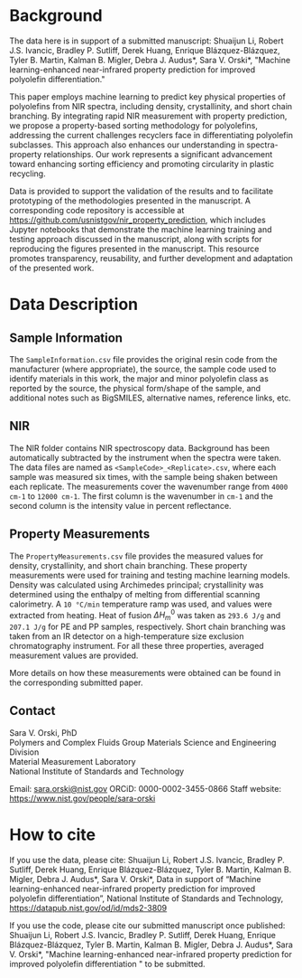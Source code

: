 # Background

The data here is in support of a submitted manuscript: Shuaijun Li, Robert J.S. Ivancic, Bradley P. Sutliff, Derek Huang, Enrique Blázquez-Blázquez, Tyler B. Martin, Kalman B. Migler, Debra J. Audus*, Sara V. Orski*, "Machine learning-enhanced near-infrared property prediction for improved polyolefin differentiation."

This paper employs machine learning to predict key physical properties of polyolefins from NIR spectra, including density, crystallinity, and short chain branching. By integrating rapid NIR measurement with property prediction, we propose a property-based sorting methodology for polyolefins, addressing the current challenges recyclers face in differentiating polyolefin subclasses. This approach also enhances our understanding in spectra-property relationships. Our work represents a significant advancement toward enhancing sorting efficiency and promoting circularity in plastic recycling.

Data is provided to support the validation of the results and to facilitate prototyping of the methodologies presented in the manuscript. A corresponding code repository is accessible at https://github.com/usnistgov/nir_property_prediction, which includes Jupyter notebooks that demonstrate the machine learning training and testing approach discussed in the manuscript, along with scripts for reproducing the figures presented in the manuscript. This resource promotes transparency, reusability, and further development and adaptation of the presented work.

# Data Description

## Sample Information
The `SampleInformation.csv` file provides the original resin code from the manufacturer (where appropriate), the source, the sample code used to identify materials in this work, the major and minor polyolefin class as reported by the source, the physical form/shape of the sample, and additional notes such as BigSMILES, alternative names, reference links, etc.

## NIR
The NIR folder contains NIR spectroscopy data. Background has been automatically subtracted by the instrument when the spectra were taken. The data files are named as `<SampleCode>_<Replicate>.csv`, where each sample was measured six times, with the sample being shaken between each replicate. The measurements cover the wavenumber range from `4000 cm-1` to `12000 cm-1`. The first column is the wavenumber in `cm-1` and the second column is the intensity value in percent reflectance.

## Property Measurements
The `PropertyMeasurements.csv` file provides the measured values for density, crystallinity, and short chain branching. These property measurements were used for training and testing machine learning models. Density was calculated using Archimedes principal; crystallinity was determined using the enthalpy of melting from differential scanning calorimetry. A `10 °C/min` temperature ramp was used, and values were extracted from heating. Heat of fusion $\Delta H_m^0$ was taken as `293.6 J/g` and `207.1 J/g` for PE and PP samples, respectively. Short chain branching was taken from an IR detector on a high-temperature size exclusion chromatography instrument. For all these three properties, averaged measurement values are provided.

More details on how these measurements were obtained can be found in the corresponding submitted paper.

## Contact

Sara V. Orski, PhD  
Polymers and Complex Fluids Group
Materials Science and Engineering Division  
Material Measurement Laboratory  
National Institute of Standards and Technology  

Email: sara.orski@nist.gov
ORCiD: 0000-0002-3455-0866
Staff website: https://www.nist.gov/people/sara-orski  

# How to cite
If you use the data, please cite:
Shuaijun Li, Robert J.S. Ivancic, Bradley P. Sutliff, Derek Huang, Enrique Blázquez-Blázquez, Tyler B. Martin, Kalman B. Migler, Debra J. Audus*, Sara V. Orski*, Data in support of “Machine learning-enhanced near-infrared property prediction for improved polyolefin differentiation”, National Institute of Standards and Technology, https://datapub.nist.gov/od/id/mds2-3809

If you use the code, please cite our submitted manuscript once published:
Shuaijun Li, Robert J.S. Ivancic, Bradley P. Sutliff, Derek Huang, Enrique Blázquez-Blázquez, Tyler B. Martin, Kalman B. Migler, Debra J. Audus*, Sara V. Orski*, "Machine learning-enhanced near-infrared property prediction for improved polyolefin differentiation " to be submitted.




